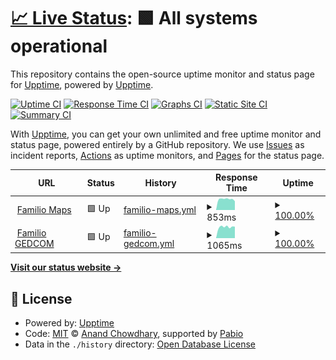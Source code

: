 # [📈 Live Status](https://upptime.github.io/upptime): <!--live status--> **🟩 All systems operational**

This repository contains the open-source uptime monitor and status page for [Upptime](https://upptime.js.org), powered by [Upptime](https://github.com/upptime/upptime).

[![Uptime CI](https://github.com/familio-org/health/workflows/Uptime%20CI/badge.svg)](https://github.com/familio-org/health/actions?query=workflow%3A%22Uptime+CI%22)
[![Response Time CI](https://github.com/familio-org/health/workflows/Response%20Time%20CI/badge.svg)](https://github.com/familio-org/health/actions?query=workflow%3A%22Response+Time+CI%22)
[![Graphs CI](https://github.com/familio-org/health/workflows/Graphs%20CI/badge.svg)](https://github.com/familio-org/health/actions?query=workflow%3A%22Graphs+CI%22)
[![Static Site CI](https://github.com/familio-org/health/workflows/Static%20Site%20CI/badge.svg)](https://github.com/familio-org/health/actions?query=workflow%3A%22Static+Site+CI%22)
[![Summary CI](https://github.com/familio-org/health/workflows/Summary%20CI/badge.svg)](https://github.com/familio-org/health/actions?query=workflow%3A%22Summary+CI%22)

With [Upptime](https://upptime.js.org), you can get your own unlimited and free uptime monitor and status page, powered entirely by a GitHub repository. We use [Issues](https://github.com/upptime/upptime/issues) as incident reports, [Actions](https://github.com/familio-org/health/actions) as uptime monitors, and [Pages](https://upptime.github.io/upptime) for the status page.

<!--start: status pages-->
<!-- This summary is generated by Upptime (https://github.com/upptime/upptime) -->
<!-- Do not edit this manually, your changes will be overwritten -->
<!-- prettier-ignore -->
| URL | Status | History | Response Time | Uptime |
| --- | ------ | ------- | ------------- | ------ |
| <img alt="" src="https://icons.duckduckgo.com/ip3/maps.familio.org.ico" height="13"> [Familio Maps](https://maps.familio.org/health) | 🟩 Up | [familio-maps.yml](https://github.com/familio-org/health/commits/HEAD/history/familio-maps.yml) | <details><summary><img alt="Response time graph" src="./graphs/familio-maps/response-time-week.png" height="20"> 853ms</summary><br><a href="https://familio-org.github.io/health/history/familio-maps"><img alt="Response time 1169" src="https://img.shields.io/endpoint?url=https%3A%2F%2Fraw.githubusercontent.com%2Ffamilio-org%2Fhealth%2FHEAD%2Fapi%2Ffamilio-maps%2Fresponse-time.json"></a><br><a href="https://familio-org.github.io/health/history/familio-maps"><img alt="24-hour response time 690" src="https://img.shields.io/endpoint?url=https%3A%2F%2Fraw.githubusercontent.com%2Ffamilio-org%2Fhealth%2FHEAD%2Fapi%2Ffamilio-maps%2Fresponse-time-day.json"></a><br><a href="https://familio-org.github.io/health/history/familio-maps"><img alt="7-day response time 853" src="https://img.shields.io/endpoint?url=https%3A%2F%2Fraw.githubusercontent.com%2Ffamilio-org%2Fhealth%2FHEAD%2Fapi%2Ffamilio-maps%2Fresponse-time-week.json"></a><br><a href="https://familio-org.github.io/health/history/familio-maps"><img alt="30-day response time 1136" src="https://img.shields.io/endpoint?url=https%3A%2F%2Fraw.githubusercontent.com%2Ffamilio-org%2Fhealth%2FHEAD%2Fapi%2Ffamilio-maps%2Fresponse-time-month.json"></a><br><a href="https://familio-org.github.io/health/history/familio-maps"><img alt="1-year response time 1169" src="https://img.shields.io/endpoint?url=https%3A%2F%2Fraw.githubusercontent.com%2Ffamilio-org%2Fhealth%2FHEAD%2Fapi%2Ffamilio-maps%2Fresponse-time-year.json"></a></details> | <details><summary><a href="https://familio-org.github.io/health/history/familio-maps">100.00%</a></summary><a href="https://familio-org.github.io/health/history/familio-maps"><img alt="All-time uptime 99.94%" src="https://img.shields.io/endpoint?url=https%3A%2F%2Fraw.githubusercontent.com%2Ffamilio-org%2Fhealth%2FHEAD%2Fapi%2Ffamilio-maps%2Fuptime.json"></a><br><a href="https://familio-org.github.io/health/history/familio-maps"><img alt="24-hour uptime 100.00%" src="https://img.shields.io/endpoint?url=https%3A%2F%2Fraw.githubusercontent.com%2Ffamilio-org%2Fhealth%2FHEAD%2Fapi%2Ffamilio-maps%2Fuptime-day.json"></a><br><a href="https://familio-org.github.io/health/history/familio-maps"><img alt="7-day uptime 100.00%" src="https://img.shields.io/endpoint?url=https%3A%2F%2Fraw.githubusercontent.com%2Ffamilio-org%2Fhealth%2FHEAD%2Fapi%2Ffamilio-maps%2Fuptime-week.json"></a><br><a href="https://familio-org.github.io/health/history/familio-maps"><img alt="30-day uptime 99.93%" src="https://img.shields.io/endpoint?url=https%3A%2F%2Fraw.githubusercontent.com%2Ffamilio-org%2Fhealth%2FHEAD%2Fapi%2Ffamilio-maps%2Fuptime-month.json"></a><br><a href="https://familio-org.github.io/health/history/familio-maps"><img alt="1-year uptime 99.94%" src="https://img.shields.io/endpoint?url=https%3A%2F%2Fraw.githubusercontent.com%2Ffamilio-org%2Fhealth%2FHEAD%2Fapi%2Ffamilio-maps%2Fuptime-year.json"></a></details>
| <img alt="" src="https://icons.duckduckgo.com/ip3/gedcom.familio.org.ico" height="13"> [Familio GEDCOM](https://gedcom.familio.org) | 🟩 Up | [familio-gedcom.yml](https://github.com/familio-org/health/commits/HEAD/history/familio-gedcom.yml) | <details><summary><img alt="Response time graph" src="./graphs/familio-gedcom/response-time-week.png" height="20"> 1065ms</summary><br><a href="https://familio-org.github.io/health/history/familio-gedcom"><img alt="Response time 1335" src="https://img.shields.io/endpoint?url=https%3A%2F%2Fraw.githubusercontent.com%2Ffamilio-org%2Fhealth%2FHEAD%2Fapi%2Ffamilio-gedcom%2Fresponse-time.json"></a><br><a href="https://familio-org.github.io/health/history/familio-gedcom"><img alt="24-hour response time 1090" src="https://img.shields.io/endpoint?url=https%3A%2F%2Fraw.githubusercontent.com%2Ffamilio-org%2Fhealth%2FHEAD%2Fapi%2Ffamilio-gedcom%2Fresponse-time-day.json"></a><br><a href="https://familio-org.github.io/health/history/familio-gedcom"><img alt="7-day response time 1065" src="https://img.shields.io/endpoint?url=https%3A%2F%2Fraw.githubusercontent.com%2Ffamilio-org%2Fhealth%2FHEAD%2Fapi%2Ffamilio-gedcom%2Fresponse-time-week.json"></a><br><a href="https://familio-org.github.io/health/history/familio-gedcom"><img alt="30-day response time 1481" src="https://img.shields.io/endpoint?url=https%3A%2F%2Fraw.githubusercontent.com%2Ffamilio-org%2Fhealth%2FHEAD%2Fapi%2Ffamilio-gedcom%2Fresponse-time-month.json"></a><br><a href="https://familio-org.github.io/health/history/familio-gedcom"><img alt="1-year response time 1335" src="https://img.shields.io/endpoint?url=https%3A%2F%2Fraw.githubusercontent.com%2Ffamilio-org%2Fhealth%2FHEAD%2Fapi%2Ffamilio-gedcom%2Fresponse-time-year.json"></a></details> | <details><summary><a href="https://familio-org.github.io/health/history/familio-gedcom">100.00%</a></summary><a href="https://familio-org.github.io/health/history/familio-gedcom"><img alt="All-time uptime 99.94%" src="https://img.shields.io/endpoint?url=https%3A%2F%2Fraw.githubusercontent.com%2Ffamilio-org%2Fhealth%2FHEAD%2Fapi%2Ffamilio-gedcom%2Fuptime.json"></a><br><a href="https://familio-org.github.io/health/history/familio-gedcom"><img alt="24-hour uptime 100.00%" src="https://img.shields.io/endpoint?url=https%3A%2F%2Fraw.githubusercontent.com%2Ffamilio-org%2Fhealth%2FHEAD%2Fapi%2Ffamilio-gedcom%2Fuptime-day.json"></a><br><a href="https://familio-org.github.io/health/history/familio-gedcom"><img alt="7-day uptime 100.00%" src="https://img.shields.io/endpoint?url=https%3A%2F%2Fraw.githubusercontent.com%2Ffamilio-org%2Fhealth%2FHEAD%2Fapi%2Ffamilio-gedcom%2Fuptime-week.json"></a><br><a href="https://familio-org.github.io/health/history/familio-gedcom"><img alt="30-day uptime 99.93%" src="https://img.shields.io/endpoint?url=https%3A%2F%2Fraw.githubusercontent.com%2Ffamilio-org%2Fhealth%2FHEAD%2Fapi%2Ffamilio-gedcom%2Fuptime-month.json"></a><br><a href="https://familio-org.github.io/health/history/familio-gedcom"><img alt="1-year uptime 99.94%" src="https://img.shields.io/endpoint?url=https%3A%2F%2Fraw.githubusercontent.com%2Ffamilio-org%2Fhealth%2FHEAD%2Fapi%2Ffamilio-gedcom%2Fuptime-year.json"></a></details>

<!--end: status pages-->

[**Visit our status website →**](https://upptime.github.io/upptime)

## 📄 License

- Powered by: [Upptime](https://github.com/upptime/upptime)
- Code: [MIT](./LICENSE) © [Anand Chowdhary](https://anandchowdhary.com), supported by [Pabio](https://pabio.com)
- Data in the `./history` directory: [Open Database License](https://opendatacommons.org/licenses/odbl/1-0/)
